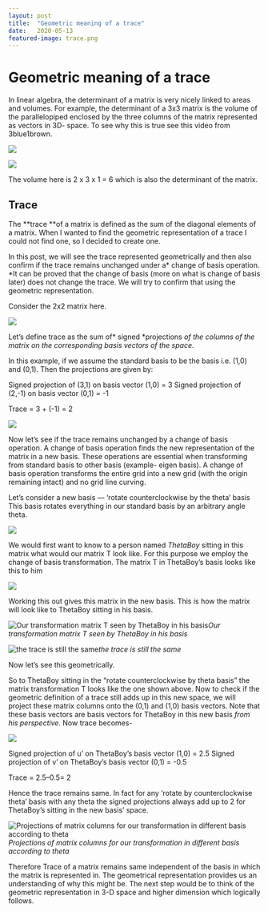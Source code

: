 ```yaml
---
layout:	post
title:	"Geometric meaning of a trace"
date:	2020-05-13
featured-image: trace.png
---
```


# Geometric meaning of a trace

In linear algebra, the determinant of a matrix is very nicely linked to areas and volumes. For example, the determinant of a 3x3 matrix is the volume of the parallelopiped enclosed by the three columns of the matrix represented as vectors in 3D- space. To see why this is true see this video from 3blue1brown.

![](https://cdn-images-1.medium.com/max/2000/1*StmC9LQmrufcA2eRWcao5A.png)

![](https://cdn-images-1.medium.com/max/2000/1*VKWlfuhzYa7_rTJ1wAHCMA.png)

The volume here is 2 x 3 x 1 = 6 which is also the determinant of the matrix.

## Trace

The **trace **of a matrix is defined as the sum of the diagonal elements of a matrix. When I wanted to find the geometric representation of a trace I could not find one, so I decided to create one.

In this post, we will see the trace represented geometrically and then also confirm if the trace remains unchanged under a* change of basis operation.
*It can be proved that the change of basis (more on what is change of basis later) does not change the trace. We will try to confirm that using the geometric representation.

Consider the 2x2 matrix here.

![](https://cdn-images-1.medium.com/max/2000/1*7HigpZW0KQtNNaAqCUmaCA.png)

Let’s define trace as the sum of* signed *projections *of the columns of the matrix on the corresponding basis vectors of the space.*

In this example, if we assume the standard basis to be the basis i.e. (1,0) and (0,1). Then the projections are given by:

Signed projection of (3,1) on basis vector (1,0) = 3
Signed projection of (2,-1) on basis vector (0,1) = -1

Trace = 3 + (-1) = 2

![](https://cdn-images-1.medium.com/max/2000/1*YE-jwx6LN19A88PfR_-Fjg.png)

Now let’s see if the trace remains unchanged by a change of basis operation. A change of basis operation finds the new representation of the matrix in a new basis. These operations are essential when transforming from standard basis to other basis (example- eigen basis). A change of basis operation transforms the entire grid into a new grid (with the origin remaining intact) and no grid line curving.

Let’s consider a new basis — ‘rotate counterclockwise by the theta’ basis
This basis rotates everything in our standard basis by an arbitrary angle theta.

![](https://cdn-images-1.medium.com/max/2000/1*v4rl6_eMYCK-dRAmv4NJ4Q.png)

We would first want to know to a person named *ThetaBoy* sitting in this matrix what would our matrix T look like. For this purpose we employ the change of basis transformation. The matrix T in ThetaBoy’s basis looks like this to him

![](https://cdn-images-1.medium.com/max/2000/1*7DVm7XaAqCLBDntLuUzZJg.png)

Working this out gives this matrix in the new basis. This is how the matrix will look like to ThetaBoy sitting in his basis.

![Our transformation matrix T seen by ThetaBoy in his basis](https://cdn-images-1.medium.com/max/2000/1*br_CSKeyUe0xvERUnMnTxQ.png)*Our transformation matrix T seen by ThetaBoy in his basis*

![the trace is still the same](https://cdn-images-1.medium.com/max/2000/1*OIuZgdlVZDwHbO9r3y9JTA.png)*the trace is still the same*

Now let’s see this geometrically.

So to ThetaBoy sitting in the “rotate counterclockwise by theta basis” the matrix transformation T looks like the one shown above. Now to check if the geometric definition of a trace still adds up in this new space, we will project these matrix columns onto the (0,1) and (1,0) basis vectors. Note that these basis vectors are basis vectors for ThetaBoy in this new basis *from his perspective.* Now trace becomes-

![](https://cdn-images-1.medium.com/max/2000/1*6A3jsbdVUqgV-d76-Ry1Mw.png)

Signed projection of u’ on ThetaBoy’s basis vector (1,0) = 2.5
Signed projection of v’ on ThetaBoy’s basis vector (0,1) = -0.5

Trace = 2.5–0.5= 2

Hence the trace remains same. In fact for any ‘rotate by counterclockwise theta’ basis with any theta the signed projections always add up to 2 for ThetaBoy’s sitting in the new basis’ space.

![Projections of matrix columns for our transformation in different basis according to theta](https://cdn-images-1.medium.com/max/2000/1*fo3Rg5XPs1voStl6A5bNGw.gif)*Projections of matrix columns for our transformation in different basis according to theta*

Therefore Trace of a matrix remains same independent of the basis in which the matrix is represented in. The geometrical representation provides us an understanding of why this might be.
The next step would be to think of the geometric representation in 3-D space and higher dimension which logically follows.
